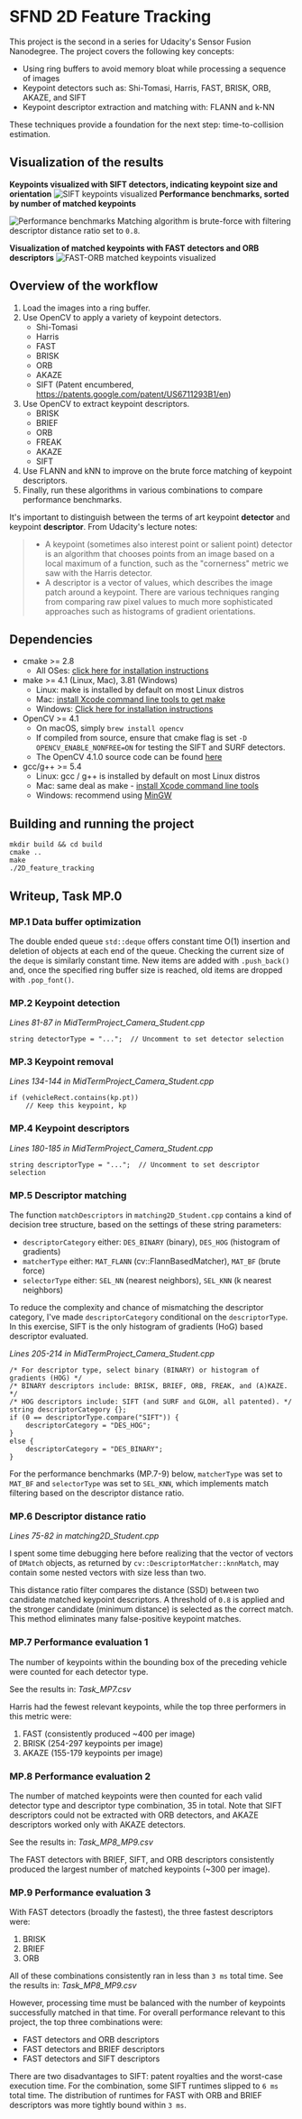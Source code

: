 # SFND 2D Feature Tracking

This project is the second in a series for Udacity's Sensor Fusion Nanodegree. The project covers the following key concepts:

- Using ring buffers to avoid memory bloat while processing a sequence of images
- Keypoint detectors such as: Shi-Tomasi, Harris, FAST, BRISK, ORB, AKAZE, and SIFT
- Keypoint descriptor extraction and matching with: FLANN and k-NN

These techniques provide a foundation for the next step: time-to-collision estimation.

## Visualization of the results

**Keypoints visualized with SIFT detectors, indicating keypoint size and orientation**
![SIFT keypoints visualized](images/sift-keypoints.png)
**Performance benchmarks, sorted by number of matched keypoints**  

![Performance benchmarks](images/benchmarks.png)
Matching algorithm is brute-force with filtering descriptor distance ratio set to `0.8`.

**Visualization of matched keypoints with FAST detectors and ORB descriptors**
![FAST-ORB matched keypoints visualized](images/FAST-ORB-matched_keypoints.png)

## Overview of the workflow
1. Load the images into a ring buffer. 
1. Use OpenCV to apply a variety of keypoint detectors.
    - Shi-Tomasi
    - Harris
    - FAST
    - BRISK
    - ORB
    - AKAZE
    - SIFT (Patent encumbered, https://patents.google.com/patent/US6711293B1/en)
1. Use OpenCV to extract keypoint descriptors.
    - BRISK
    - BRIEF
    - ORB
    - FREAK
    - AKAZE
    - SIFT 
1. Use FLANN and kNN to improve on the brute force matching of keypoint descriptors.
1. Finally, run these algorithms in various combinations to compare performance benchmarks.

It's important to distinguish between the terms of art keypoint **detector** and keypoint **descriptor**. From Udacity's lecture notes:
> - A keypoint (sometimes also interest point or salient point) detector is an algorithm that chooses points from an image based on a local maximum of a function, such as the "cornerness" metric we saw with the Harris detector.
> - A descriptor is a vector of values, which describes the image patch around a keypoint. There are various techniques ranging from comparing raw pixel values to much more sophisticated approaches such as histograms of gradient orientations.

## Dependencies
* cmake >= 2.8
  * All OSes: [click here for installation instructions](https://cmake.org/install/)
* make >= 4.1 (Linux, Mac), 3.81 (Windows)
  * Linux: make is installed by default on most Linux distros
  * Mac: [install Xcode command line tools to get make](https://developer.apple.com/xcode/features/)
  * Windows: [Click here for installation instructions](http://gnuwin32.sourceforge.net/packages/make.htm)
* OpenCV >= 4.1
  * On macOS, simply `brew install opencv`
  * If compiled from source, ensure that cmake flag is set `-D OPENCV_ENABLE_NONFREE=ON` for testing the SIFT and SURF detectors.
  * The OpenCV 4.1.0 source code can be found [here](https://github.com/opencv/opencv/tree/4.1.0)
* gcc/g++ >= 5.4
  * Linux: gcc / g++ is installed by default on most Linux distros
  * Mac: same deal as make - [install Xcode command line tools](https://developer.apple.com/xcode/features/)
  * Windows: recommend using [MinGW](http://www.mingw.org/)

## Building and running the project
```
mkdir build && cd build
cmake ..
make
./2D_feature_tracking
```

## Writeup, Task MP.0

### MP.1 Data buffer optimization
The double ended queue `std::deque` offers constant time O(1) insertion and deletion of objects at each end of the queue. Checking the current size of the `deque` is similarly constant time. New items are added with `.push_back()` and, once the specified ring buffer size is reached, old items are dropped with `.pop_font()`.

### MP.2 Keypoint detection
_Lines 81-87 in MidTermProject_Camera_Student.cpp_
```
string detectorType = "...";  // Uncomment to set detector selection
```
### MP.3 Keypoint removal
_Lines 134-144 in MidTermProject_Camera_Student.cpp_
```
if (vehicleRect.contains(kp.pt))
    // Keep this keypoint, kp
```

### MP.4 Keypoint descriptors
_Lines 180-185 in MidTermProject_Camera_Student.cpp_
```
string descriptorType = "...";  // Uncomment to set descriptor selection
```

### MP.5 Descriptor matching
The function `matchDescriptors` in `matching2D_Student.cpp` contains a kind of decision tree structure, based on the settings of these string parameters:
- `descriptorCategory` either: `DES_BINARY` (binary), `DES_HOG` (histogram of gradients)
- `matcherType` either: `MAT_FLANN` (cv::FlannBasedMatcher), `MAT_BF` (brute force)
- `selectorType` either: `SEL_NN` (nearest neighbors), `SEL_KNN` (k nearest neighbors)

To reduce the complexity and chance of mismatching the descriptor category, I've made `descriptorCategory` conditional on the `descriptorType`. In this exercise, SIFT is the only histogram of gradients (HoG) based descriptor evaluated.

_Lines 205-214 in MidTermProject_Camera_Student.cpp_
```
/* For descriptor type, select binary (BINARY) or histogram of gradients (HOG) */
/* BINARY descriptors include: BRISK, BRIEF, ORB, FREAK, and (A)KAZE. */
/* HOG descriptors include: SIFT (and SURF and GLOH, all patented). */
string descriptorCategory {};
if (0 == descriptorType.compare("SIFT")) {
    descriptorCategory = "DES_HOG";
}
else {
    descriptorCategory = "DES_BINARY";
}
```
For the performance benchmarks (MP.7-9) below, `matcherType` was set to `MAT_BF` and `selectorType` was set to `SEL_KNN`, which implements match filtering based on the descriptor distance ratio.

### MP.6 Descriptor distance ratio
_Lines 75-82 in matching2D_Student.cpp_

I spent some time debugging here before realizing that the vector of vectors of `DMatch` objects, as returned by `cv::DescriptorMatcher::knnMatch`, may contain some nested vectors with size less than two.

This distance ratio filter compares the distance (SSD) between two candidate matched keypoint descriptors. A threshold of `0.8` is applied and the stronger candidate (minimum distance) is selected as the correct match. This method eliminates many false-positive keypoint matches.

### MP.7 Performance evaluation 1
The number of keypoints within the bounding box of the preceding vehicle were counted for each detector type.

See the results in: _Task_MP7.csv_

Harris had the fewest relevant keypoints, while the top three performers in this metric were:
1. FAST (consistently produced ~400 per image)
1. BRISK (254-297 keypoints per image)
1. AKAZE (155-179 keypoints per image)

### MP.8 Performance evaluation 2
The number of matched keypoints were then counted for each valid detector type and descriptor type combination, 35 in total. Note that SIFT descriptors could not be extracted with ORB detectors, and AKAZE descriptors worked only with AKAZE detectors.

See the results in: _Task_MP8_MP9.csv_

The FAST detectors with BRIEF, SIFT, and ORB descriptors consistently produced the largest number of matched keypoints (~300 per image).

### MP.9 Performance evaluation 3

With FAST detectors (broadly the fastest), the three fastest descriptors were:
1. BRISK
1. BRIEF
1. ORB

All of these combinations consistently ran in less than `3 ms` total time. See the results in: _Task_MP8_MP9.csv_

However, processing time must be balanced with the number of keypoints successfully matched in that time. For overall performance relevant to this project, the top three combinations were:

- FAST detectors and ORB descriptors
- FAST detectors and BRIEF descriptors
- FAST detectors and SIFT descriptors

There are two disadvantages to SIFT: patent royalties and the worst-case execution time. For the combination, some SIFT runtimes slipped to `6 ms` total time. The distribution of runtimes for FAST with ORB and BRIEF descriptors was more tightly bound within `3 ms`.
